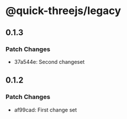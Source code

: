 # @quick-threejs/legacy

## 0.1.3

### Patch Changes

- 37a544e: Second changeset

## 0.1.2

### Patch Changes

- af99cad: First change set
